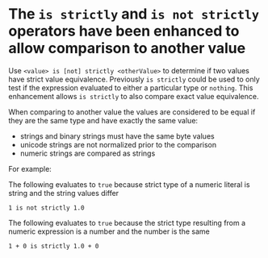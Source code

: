 # The `is strictly` and `is not strictly` operators have been enhanced to allow comparison to another value

Use `<value> is [not] strictly <otherValue>` to determine if two values have
strict value equivalence. Previously `is strictly` could be used to only test if
the expression evaluated to either a particular type or `nothing`. This
enhancement allows `is strictly` to also compare exact value equivalence.

When comparing to another value the values are considered to be equal if they
are the same type and have exactly the same value:

* strings and binary strings must have the same byte values
* unicode strings are not normalized prior to the comparison
* numeric strings are compared as strings

For example:

The following evaluates to `true` because strict type of a numeric literal is
string and the string values differ

    1 is not strictly 1.0

The following evaluates to `true` because the strict type resulting from a
numeric expression is a number and the number is the same

    1 + 0 is strictly 1.0 + 0